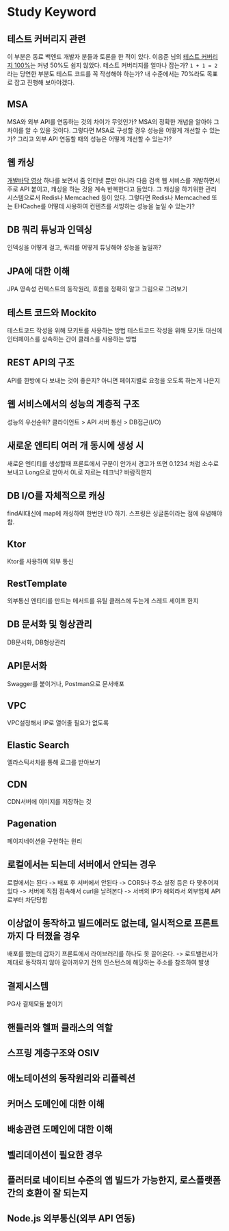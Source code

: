 # Study Keyword

## 테스트 커버리지 관련
이 부분은 동료 백엔드 개발자 분들과 토론을 한 적이 있다. 이응준 님의 [테스트 커버리지 100%](https://www.youtube.com/watch?v=jdlBu2vFv58)는 커녕 50%도 쉽지 않았다. 테스트 커버리지를 얼마나 잡는가? `1 + 1 = 2` 라는 당연한 부분도 테스트 코드를 꼭 작성해야 하는가? 내 수준에서는 70%라도 목표로 잡고 진행해 보아야겠다.

## MSA
MSA와 외부 API를 연동하는 것의 차이가 무엇인가? MSA의 정확한 개념을 알아야 그 차이를 알 수 있을 것이다. 그렇다면 MSA로 구성할 경우 성능을 어떻게 개선할 수 있는가? 그리고 외부 API 연동할 때의 성능은 어떻게 개선할 수 있는가?

## 웹 캐싱
[개발바닥 영상](https://www.youtube.com/watch?v=VyQAWDlKy94) 하나를 보면서 줌 인터넷 뿐만 아니라 다음 검색 웹 서비스를 개발하면서 주로 API 붙이고, 캐싱을 하는 것을 계속 반복한다고 들었다. 그 캐싱을 하기위한 관리 시스템으로서 Redis나 Memcached 등이 있다. 그렇다면 Redis나 Memcached 또는 EHCache를 어떻데 사용하여 컨텐츠를 서빙하는 성능을 높일 수 있는가?

## DB 쿼리 튜닝과 인덱싱
인덱싱을 어떻게 걸고, 쿼리를 어떻게 튜닝해야 성능을 높일까?

## JPA에 대한 이해
JPA 영속성 컨텍스트의 동작원리, 흐름을 정확히 알고 그림으로 그려보기

## 테스트 코드와 Mockito
테스트코드 작성을 위해 모키토를 사용하는 방법
테스트코드 작성을 위해 모키토 대신에 인터페이스를 상속하는 간이 클래스를 사용하는 방법

## REST API의 구조
API를 한방에 다 보내는 것이 좋은지? 아니면 페이지별로 요청을 오도록 하는게 나은지

## 웹 서비스에서의 성능의 계층적 구조
성능의 우선순위? 클라이언트 > API 서버 통신 > DB접근(I/O)

## 새로운 엔티티 여러 개 동시에 생성 시
새로운 엔티티를 생성할때 프론트에서 구분이 안가서 경고가 뜨면 0.1234 처럼 소수로 보내고 Long으로 받아서 0L로 자르는 테크닉? 바람직한지

## DB I/O를 자체적으로 캐싱
findAll대신에 map에 캐싱하여 한번만 I/O 하기.
스프링은 싱글톤이라는 점에 유념해야함.

## Ktor
Ktor를 사용하여 외부 통신

## RestTemplate
외부통신 엔티티를 만드는 메서드를 유틸 클래스에 두는게 스레드 세이프 한지

## DB 문서화 및 형상관리
DB문서화, DB형상관리

## API문서화
Swagger를 붙이거나, Postman으로 문서배포

## VPC
VPC설정해서 IP로 열어줄 필요가 없도록

## Elastic Search
엘라스틱서치를 통해 로그를 받아보기

## CDN
CDN서버에 이미지를 저장하는 것

## Pagenation
페이지네이션을 구현하는 원리

## 로컬에서는 되는데 서버에서 안되는 경우
로컬에서는 된다 -> 배포 후 서버에서 안된다 -> CORS나 주소 설정 등은 다 맞추어져 있다 -> 서버에 직접 접속해서 curl을 날려본다 -> 서버의 IP가 해외라서 외부업체 API로부터 차단당함

## 이상없이 동작하고 빌드에러도 없는데, 일시적으로 프론트까지 다 터졌을 경우
배포를 했는데 갑자기 프론트에서 라이브러리를 하나도 못 끌어온다. -> 로드밸런서가 제대로 동작하지 않아 갈아끼우기 전의 인스턴스에 해당하는 주소를 참조하여 발생

## 결제시스템
PG사 결제모듈 붙이기

## 핸들러와 헬퍼 클래스의 역할

## 스프링 계층구조와 OSIV

## 애노테이션의 동작원리와 리플렉션

## 커머스 도메인에 대한 이해

## 배송관련 도메인에 대한 이해

## 벨리데이션이 필요한 경우

## 플러터로 네이티브 수준의 앱 빌드가 가능한지, 로스플랫폼 간의 호환이 잘 되는지

## Node.js 외부통신(외부 API 연동)
